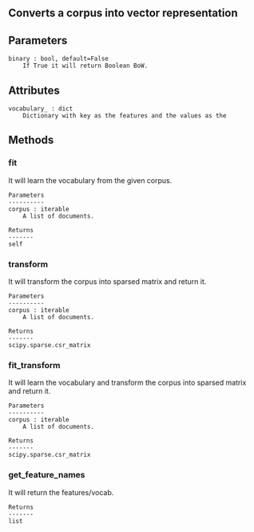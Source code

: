 ## Converts a corpus into vector representation

Parameters
----------
    binary : bool, default=False
        If True it will return Boolean BoW.

Attributes
----------
    vocabulary_ : dict
        Dictionary with key as the features and the values as the

Methods
-------

### fit
  It will learn the vocabulary from the given corpus.

    Parameters
    ----------
    corpus : iterable
        A list of documents.

    Returns
    -------
    self
   
### transform 
  It will transform the corpus into sparsed matrix and return it.

    Parameters
    ----------
    corpus : iterable
        A list of documents.

    Returns
    -------
    scipy.sparse.csr_matrix
    
### fit_transform
  It will learn the vocabulary and transform the corpus into sparsed matrix and return it.

    Parameters
    ----------
    corpus : iterable
        A list of documents.

    Returns
    -------
    scipy.sparse.csr_matrix

### get_feature_names
  It will return the features/vocab.

    Returns
    -------
    list
